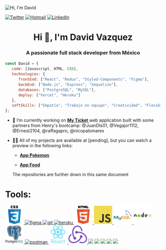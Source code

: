 ![Hi, I'm David](https://github.com/davidvazgon26/davidvazgon26/blob/main/gif/davidvazquez.gif)



[![Twitter](https://img.shields.io/badge/-Twitter-1a8cd8?style=for-the-badge&logo=twitter&logoColor=white)](https://twitter.com/davidvazgon)
[![Hotmail](https://img.shields.io/badge/-Hotmail-006dbf?style=for-the-badge&logo=microsoftoutlook&logoColor=white)](mailto:davidvazgon@hotmail.com)
[![LinkedIn](https://img.shields.io/badge/-LINKEDIN-0A66C2?style=for-the-badge&logo=linkedin&logoColor=white)](https://www.linkedin.com/in/davidvazgon/)



<h1 align="center">Hi 👋, I'm David Vazquez</h1>
<h3 align="center">A passionate full stack developer from México</h3>

```javascript
const David = {
   code: [Javascript, HTML, CSS],
   technologies: {
      frontEnd: ["React", "Redux", "Styled-Components", "Figma"],
      backEnd: ["Node.js", "Express", "Sequelize"],
      databases: ["PostgreSQL", "MySQL"],
      deploy: ["Vercel", "Heroku"]
   },
   softSkills: ["Empatía", "Trabajo en equipo", "Creatividad", "Flexibilidad", "Compromiso"]
};
```

- 🔭 I’m currently working on <a href="https://client-concerts-g3y3ufx77-juandls01.vercel.app/" target="blank">**My Ticket** </a> web application built with some partners from Henry's bootcamp: @JuanDls01, @Vegajor1112, @Ernest2104, @raffagapro, @nicopalomares

- 👨‍💻 All of my projects are available at [pending], 
but you can watch a preview in the following links:

    <ul>
    <li>
    <a href="https://pi-pokemon-nine.vercel.app" target="blank"><p><strong>App Pokemon</strong></p></a>
    </li>
    <li>
    <a href="https://pi-food-eta.vercel.app" target="blank"><p><strong>App Food</strong></p></a>
    </li>
    </ul>
    

    <p>The repositories are further down in this same document</p>



# Tools:
<p align="left"> 
<a href="https://www.w3schools.com/css/" target="_blank" rel="noreferrer"> <img src="https://raw.githubusercontent.com/devicons/devicon/master/icons/css3/css3-original-wordmark.svg" alt="css3" width="60" height="60"/> </a> 
<a href="https://www.figma.com/" target="_blank" rel="noreferrer"> <img src="https://www.vectorlogo.zone/logos/figma/figma-icon.svg" alt="figma" width="60" height="60"/> </a> 
<a href="https://git-scm.com/" target="_blank" rel="noreferrer"> <img src="https://www.vectorlogo.zone/logos/git-scm/git-scm-icon.svg" alt="git" width="60" height="60"/> </a> 
<a href="https://heroku.com" target="_blank" rel="noreferrer"> <img src="https://www.vectorlogo.zone/logos/heroku/heroku-icon.svg" alt="heroku" width="60" height="60"/> </a> 
<a href="https://www.w3.org/html/" target="_blank" rel="noreferrer"> <img src="https://raw.githubusercontent.com/devicons/devicon/master/icons/html5/html5-original-wordmark.svg" alt="html5" width="60" height="60"/> </a> 
<a href="https://developer.mozilla.org/en-US/docs/Web/JavaScript" target="_blank" rel="noreferrer"> <img src="https://raw.githubusercontent.com/devicons/devicon/master/icons/javascript/javascript-original.svg" alt="javascript" width="60" height="60"/> </a> 
<a href="https://www.mysql.com/" target="_blank" rel="noreferrer"> <img src="https://raw.githubusercontent.com/devicons/devicon/master/icons/mysql/mysql-original-wordmark.svg" alt="mysql" width="60" height="60"/> </a> 
<a href="https://nodejs.org" target="_blank" rel="noreferrer"> <img src="https://raw.githubusercontent.com/devicons/devicon/master/icons/nodejs/nodejs-original-wordmark.svg" alt="nodejs" width="60" height="60"/> </a> 
<a href="https://www.postgresql.org" target="_blank" rel="noreferrer"> <img src="https://raw.githubusercontent.com/devicons/devicon/master/icons/postgresql/postgresql-original-wordmark.svg" alt="postgresql" width="60" height="60"/> </a> 
<a href="https://postman.com" target="_blank" rel="noreferrer"> <img src="https://www.vectorlogo.zone/logos/getpostman/getpostman-icon.svg" alt="postman" width="60" height="60"/> </a> 
<a href="https://reactjs.org/" target="_blank" rel="noreferrer"> <img src="https://raw.githubusercontent.com/devicons/devicon/master/icons/react/react-original-wordmark.svg" alt="react" width="60" height="60"/> </a> 
<a href="https://redux.js.org" target="_blank" rel="noreferrer"> <img src="https://raw.githubusercontent.com/devicons/devicon/master/icons/redux/redux-original.svg" alt="redux" width="60" height="60"/> </a><img height="60" src="https://www.vectorlogo.zone/logos/sequelizejs/sequelizejs-ar21.svg">
<img  height="60" src="https://www.nextontop.com/assets/img/services/web/expressjs.svg">
<img  height="60" src="https://res.cloudinary.com/practicaldev/image/fetch/s--rivLfdSN--/c_imagga_scale,f_auto,fl_progressive,h_900,q_auto,w_1600/https://dev-to-uploads.s3.amazonaws.com/uploads/articles/gkgxaoegocynro97ipsz.png">
<img  height="60" src="https://powerbi.microsoft.com/pictures/application-logos/svg/powerbi.svg">
<img  height="60" src="https://www.gstatic.com/analytics-suite/header/suite/v2/ic_data_studio.svg">
</p>
